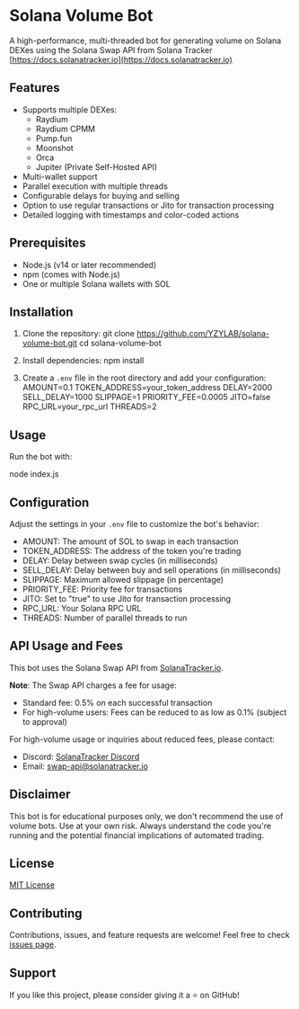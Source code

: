 # Solana Volume Bot

A high-performance, multi-threaded bot for generating volume on Solana DEXes using the Solana Swap API from Solana Tracker [https://docs.solanatracker.io](https://docs.solanatracker.io)

## Features

- Supports multiple DEXes:
  - Raydium
  - Raydium CPMM
  - Pump.fun
  - Moonshot
  - Orca
  - Jupiter (Private Self-Hosted API)
- Multi-wallet support
- Parallel execution with multiple threads
- Configurable delays for buying and selling
- Option to use regular transactions or Jito for transaction processing
- Detailed logging with timestamps and color-coded actions

## Prerequisites

- Node.js (v14 or later recommended)
- npm (comes with Node.js)
- One or multiple Solana wallets with SOL

## Installation

1. Clone the repository:
   git clone https://github.com/YZYLAB/solana-volume-bot.git
   cd solana-volume-bot

2. Install dependencies:
   npm install

3. Create a `.env` file in the root directory and add your configuration:
   AMOUNT=0.1
   TOKEN_ADDRESS=your_token_address
   DELAY=2000
   SELL_DELAY=1000
   SLIPPAGE=1
   PRIORITY_FEE=0.0005
   JITO=false
   RPC_URL=your_rpc_url
   THREADS=2

## Usage

Run the bot with:

node index.js

## Configuration

Adjust the settings in your `.env` file to customize the bot's behavior:

- AMOUNT: The amount of SOL to swap in each transaction
- TOKEN_ADDRESS: The address of the token you're trading
- DELAY: Delay between swap cycles (in milliseconds)
- SELL_DELAY: Delay between buy and sell operations (in milliseconds)
- SLIPPAGE: Maximum allowed slippage (in percentage)
- PRIORITY_FEE: Priority fee for transactions
- JITO: Set to "true" to use Jito for transaction processing
- RPC_URL: Your Solana RPC URL
- THREADS: Number of parallel threads to run

## API Usage and Fees

This bot uses the Solana Swap API from [SolanaTracker.io](https://docs.solanatracker.io).

**Note**: The Swap API charges a fee for usage:
- Standard fee: 0.5% on each successful transaction
- For high-volume users: Fees can be reduced to as low as 0.1% (subject to approval)

For high-volume usage or inquiries about reduced fees, please contact:
- Discord: [SolanaTracker Discord](https://discord.gg/JH2e9rR9fc)
- Email: swap-api@solanatracker.io

## Disclaimer

This bot is for educational purposes only, we don't recommend the use of volume bots. Use at your own risk. Always understand the code you're running and the potential financial implications of automated trading.

## License

[MIT License](LICENSE)

## Contributing

Contributions, issues, and feature requests are welcome! Feel free to check [issues page](https://github.com/YZYLAB/solana-volume-bot/issues).

## Support

If you like this project, please consider giving it a ⭐️ on GitHub!